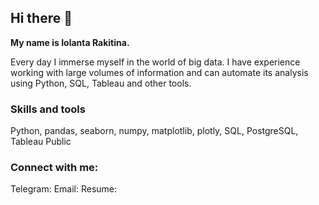 ## Hi there 👋
**My name is Iolanta Rakitina.**   

Every day I immerse myself in the world of big data. I have experience working with large volumes of information and can automate its analysis using Python, SQL, Tableau and other tools.
### Skills and tools
Python, pandas, seaborn, numpy, matplotlib, plotly, SQL, PostgreSQL, Tableau Public 
### Connect with me:
Telegram: [](https://t.me/rakiton94) 
Email: [](rakitina.iolanta@yandex.ru)
Resume: [](https://hh.ru)
